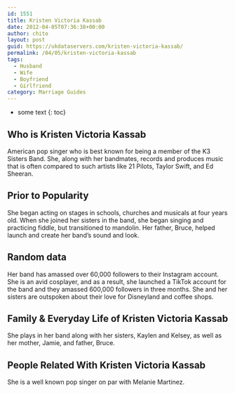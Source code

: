 ```yaml
---
id: 1551
title: Kristen Victoria Kassab
date: 2012-04-05T07:36:38+00:00
author: chito
layout: post
guid: https://ukdataservers.com/kristen-victoria-kassab/
permalink: /04/05/kristen-victoria-kassab
tags:
  - Husband
  - Wife
  - Boyfriend
  - Girlfriend
category: Marriage Guides
---
```


* some text
{: toc}
          
          
## Who is  Kristen Victoria Kassab
                  
                  
                  
American pop singer who is best known for being a member of the K3 Sisters Band. She, along with her bandmates, records and produces music that is often compared to such artists like 21 Pilots, Taylor Swift, and Ed Sheeran. 
                  
                
                
                
## Prior to Popularity 
                  
                  
                  
She began acting on stages in schools, churches and musicals at four years old. When she joined her sisters in the band, she began singing and practicing fiddle, but transitioned to mandolin. Her father, Bruce, helped launch and create her band&#8217;s sound and look. 
                  
                
                
                
## Random data 
                  
                  
                  
Her band has amassed over 60,000 followers to their Instagram account. She is an avid cosplayer, and as a result, she launched a TikTok account for the band and they amassed 600,000 followers in three months. She and her sisters are outspoken about their love for Disneyland and coffee shops. 
                  
                
                
                
## Family & Everyday Life of Kristen Victoria Kassab
                  
                  
                  
She plays in her band along with her sisters, Kaylen and Kelsey, as well as her mother, Jamie, and father, Bruce. 
                  
                
                
                
## People Related With  Kristen Victoria Kassab
                  
                  
                  
She is a well known pop singer on par with Melanie Martinez.
                  
                
              
            
          
          
          
    
    
  
